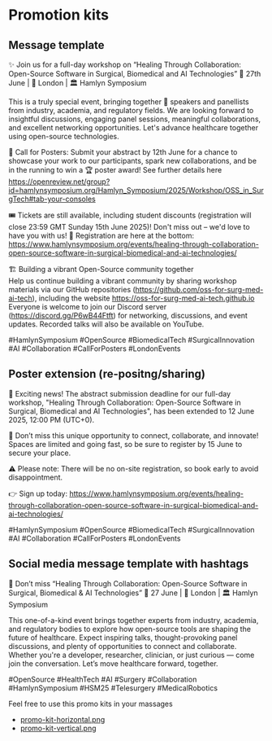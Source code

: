 # Promotion kits

## Message template 

✨ Join us for a full-day workshop on “Healing Through Collaboration: Open-Source Software in Surgical, Biomedical and AI Technologies” 
 📅 27th June | 📍 London | 🏛️ Hamlyn Symposium 
 
This is a truly special event, bringing together 👥 speakers and panellists from industry, academia, and regulatory fields. We are looking forward to insightful discussions, engaging panel sessions, meaningful collaborations, and excellent networking opportunities. 
Let's advance healthcare together using open-source technologies.

📢 Call for Posters: 
Submit your abstract by 12th June for a chance to showcase your work to our participants, spark new collaborations, and be in the running to win a 🏆 poster award! 
See further details here https://openreview.net/group?id=hamlynsymposium.org/Hamlyn_Symposium/2025/Workshop/OSS_in_SurgTech#tab-your-consoles

🎟️ Tickets are still available, including student discounts (registration will close 23:59 GMT Sunday 15th June 2025)!
Don't miss out – we'd love to have you with us! 💬 Registration are here at the bottom: https://www.hamlynsymposium.org/events/healing-through-collaboration-open-source-software-in-surgical-biomedical-and-ai-technologies/

🏗 Building a vibrant Open-Source community together  
Help us continue building a vibrant community by sharing workshop materials via our GitHub repositories (https://github.com/oss-for-surg-med-ai-tech), including the website https://oss-for-surg-med-ai-tech.github.io 
Everyone is welcome to join our Discord server (https://discord.gg/P6wB44Ftft) for networking, discussions, and event updates. 
Recorded talks will also be available on YouTube.

#HamlynSymposium #OpenSource #BiomedicalTech #SurgicalInnovation #AI #Collaboration #CallForPosters #LondonEvents 


## Poster extension (re-positng/sharing)


📢 Exciting news! The abstract submission deadline for our full-day workshop, "Healing Through Collaboration: Open-Source Software in Surgical, Biomedical and AI Technologies", has been extended to 12 June 2025, 12:00 PM (UTC+0).

🎯 Don’t miss this unique opportunity to connect, collaborate, and innovate! Spaces are limited and going fast, so be sure to register by 15 June to secure your place.

⚠️ Please note: There will be no on-site registration, so book early to avoid disappointment.

👉 Sign up today:
https://www.hamlynsymposium.org/events/healing-through-collaboration-open-source-software-in-surgical-biomedical-and-ai-technologies/


#HamlynSymposium #OpenSource #BiomedicalTech #SurgicalInnovation #AI #Collaboration #CallForPosters #LondonEvents 


## Social media message template with hashtags

🌟 Don’t miss “Healing Through Collaboration: Open-Source Software in Surgical, Biomedical & AI Technologies”
📅 27 June | 📍 London | 🏛️ Hamlyn Symposium

This one-of-a-kind event brings together experts from industry, academia, and regulatory bodies to explore how open-source tools are shaping the future of healthcare. Expect inspiring talks, thought-provoking panel discussions, and plenty of opportunities to connect and collaborate.
Whether you're a developer, researcher, clinician, or just curious — come join the conversation. Let’s move healthcare forward, together.

#OpenSource #HealthTech #AI #Surgery #Collaboration #HamlynSymposium #HSM25 #Telesurgery #MedicalRobotics

Feel free to use this promo kits in your massages
* [promo-kit-horizontal.png](promo-kit-horizontal.png)
* [promo-kit-vertical.png](promo-kit-vertical.png)